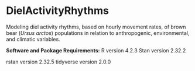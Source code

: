 # DielActivityRhythms
Modeling diel activity rhythms, based on hourly movement rates, of brown bear (*Ursus arctos*) populations in relation to anthropogenic, environmental, and climatic variables.

**Software and Package Requirements:**
R version 4.2.3
Stan version 2.32.2

rstan version 2.32.5
tidyverse version 2.0.0
